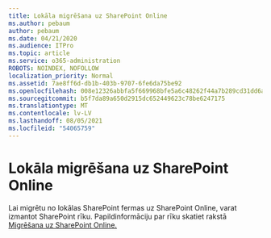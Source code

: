 ```yaml
---
title: Lokāla migrēšana uz SharePoint Online
ms.author: pebaum
author: pebaum
ms.date: 04/21/2020
ms.audience: ITPro
ms.topic: article
ms.service: o365-administration
ROBOTS: NOINDEX, NOFOLLOW
localization_priority: Normal
ms.assetid: 7ae8ff6d-db1b-403b-9707-6fe6da75be92
ms.openlocfilehash: 008e12326abbfa5f669968bfe5a6c48262f44a7b289cd31dd6a229f78d268a34
ms.sourcegitcommit: b5f7da89a650d2915dc652449623c78be6247175
ms.translationtype: MT
ms.contentlocale: lv-LV
ms.lasthandoff: 08/05/2021
ms.locfileid: "54065759"
---
```

# <a name="migrate-on-premises-to-sharepoint-online"></a>Lokāla migrēšana uz SharePoint Online

Lai migrētu no lokālas SharePoint fermas uz SharePoint Online, varat izmantot SharePoint rīku. Papildinformāciju par rīku skatiet rakstā [Migrēšana uz SharePoint Online.](https://go.microsoft.com/fwlink/?linkid=2019574)
  

